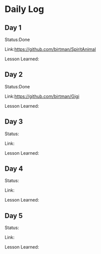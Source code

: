# Daily Log

## Day 1
Status:Done

Link:https://github.com/birtman/SpiritAnimal

Lesson Learned: 

## Day 2
Status:Done

Link:https://github.com/birtman/Gigi

Lesson Learned: 

## Day 3
Status:

Link:

Lesson Learned: 
## Day 4
Status:

Link:

Lesson Learned: 

## Day 5
Status:

Link:

Lesson Learned: 
